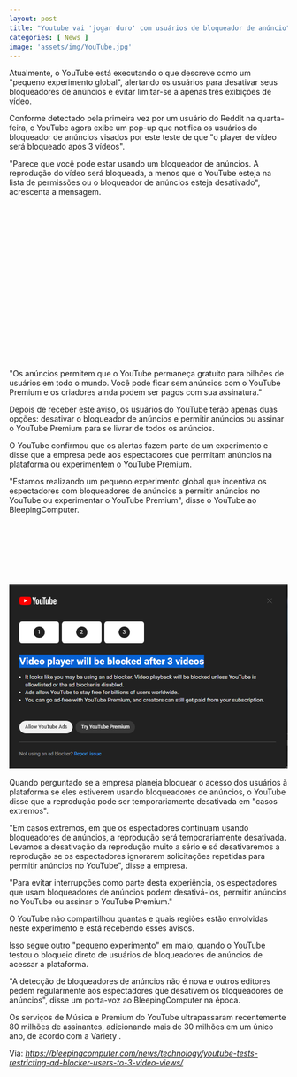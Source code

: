 ```yaml
---
layout: post
title: "Youtube vai 'jogar duro' com usuários de bloqueador de anúncio"
categories: [ News ]
image: 'assets/img/YouTube.jpg'
---
```


Atualmente, o YouTube está executando o que descreve como um "pequeno experimento global", alertando os usuários para desativar seus bloqueadores de anúncios e evitar limitar-se a apenas três exibições de vídeo.

Conforme  detectado pela primeira vez  por um usuário do Reddit na quarta-feira, o YouTube agora exibe um pop-up que notifica os usuários do bloqueador de anúncios visados ​​por este teste de que "o player de vídeo será bloqueado após 3 vídeos".

"Parece que você pode estar usando um bloqueador de anúncios. A reprodução do vídeo será bloqueada, a menos que o YouTube esteja na lista de permissões ou o bloqueador de anúncios esteja desativado", acrescenta a mensagem.

<!-- QUADRADO -->
<script async src="//pagead2.googlesyndication.com/pagead/js/adsbygoogle.js"></script>
<ins class="adsbygoogle"
style="display:inline-block;width:336px;height:280px"
data-ad-client="ca-pub-2838251107855362"
data-ad-slot="5351066970"></ins>
<script>
(adsbygoogle = window.adsbygoogle || []).push({});
</script>

"Os anúncios permitem que o YouTube permaneça gratuito para bilhões de usuários em todo o mundo. Você pode ficar sem anúncios com o YouTube Premium e os criadores ainda podem ser pagos com sua assinatura."

Depois de receber este aviso, os usuários do YouTube terão apenas duas opções: desativar o bloqueador de anúncios e permitir anúncios ou assinar o YouTube Premium para se livrar de todos os anúncios.

O YouTube confirmou que os alertas fazem parte de um experimento e disse que a empresa pede aos espectadores que permitam anúncios na plataforma ou experimentem o YouTube Premium.

"Estamos realizando um pequeno experimento global que incentiva os espectadores com bloqueadores de anúncios a permitir anúncios no YouTube ou experimentar o YouTube Premium", disse o YouTube ao BleepingComputer.

<!-- MINI ANÚNCIO -->
<script async src="//pagead2.googlesyndication.com/pagead/js/adsbygoogle.js"></script>
<!-- Games Root -->
<ins class="adsbygoogle"
style="display:inline-block;width:730px;height:95px"
data-ad-client="ca-pub-2838251107855362"
data-ad-slot="5351066970"></ins>
<script>
(adsbygoogle = window.adsbygoogle || []).push({});
</script>

![pop-up Youtube aviso](/assets/img/YouTube-ad-blocker-warning.jpg) 

<!-- RETANGULO LARGO 2 -->
<script async src="//pagead2.googlesyndication.com/pagead/js/adsbygoogle.js"></script>
<ins class="adsbygoogle"
style="display:block; text-align:center;"
data-ad-layout="in-article"
data-ad-format="fluid"
data-ad-client="ca-pub-2838251107855362"
data-ad-slot="8549252987"></ins>
<script>
(adsbygoogle = window.adsbygoogle || []).push({});
</script>

Quando perguntado se a empresa planeja bloquear o acesso dos usuários à plataforma se eles estiverem usando bloqueadores de anúncios, o YouTube disse que a reprodução pode ser temporariamente desativada em "casos extremos".

"Em casos extremos, em que os espectadores continuam usando bloqueadores de anúncios, a reprodução será temporariamente desativada. Levamos a desativação da reprodução muito a sério e só desativaremos a reprodução se os espectadores ignorarem solicitações repetidas para permitir anúncios no YouTube", disse a empresa.

"Para evitar interrupções como parte desta experiência, os espectadores que usam bloqueadores de anúncios podem desativá-los, permitir anúncios no YouTube ou assinar o YouTube Premium."

O YouTube não compartilhou quantas e quais regiões estão envolvidas neste experimento e está recebendo esses avisos.

Isso segue outro "pequeno experimento" em maio, quando o YouTube testou  o bloqueio direto de usuários de bloqueadores de anúncios  de acessar a plataforma.

"A detecção de bloqueadores de anúncios não é nova e outros editores pedem regularmente aos espectadores que desativem os bloqueadores de anúncios", disse um porta-voz ao BleepingComputer na época.

Os serviços de Música e Premium do YouTube ultrapassaram recentemente 80 milhões de assinantes, adicionando mais de 30 milhões em um único ano, de acordo com a  Variety .

<!-- RETANGULO LARGO -->
<script async src="https://pagead2.googlesyndication.com/pagead/js/adsbygoogle.js"></script>
<!-- Informat -->
<ins class="adsbygoogle"
style="display:block"
data-ad-client="ca-pub-2838251107855362"
data-ad-slot="2327980059"
data-ad-format="auto"
data-full-width-responsive="true"></ins>
<script>
(adsbygoogle = window.adsbygoogle || []).push({});
</script>

Via: *https://bleepingcomputer.com/news/technology/youtube-tests-restricting-ad-blocker-users-to-3-video-views/*
